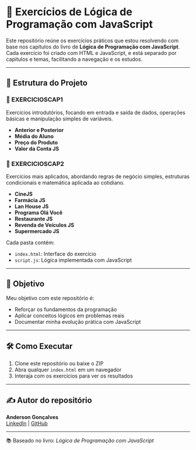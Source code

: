 # 🧠 Exercícios de Lógica de Programação com JavaScript

Este repositório reúne os exercícios práticos que estou resolvendo com base nos capítulos do livro de **Lógica de Programação com JavaScript**. Cada exercício foi criado com HTML e JavaScript, e está separado por capítulos e temas, facilitando a navegação e os estudos.

---

## 📁 Estrutura do Projeto

### 📘 EXERCICIOSCAP1  
Exercícios introdutórios, focando em entrada e saída de dados, operações básicas e manipulação simples de variáveis.

- **Anterior e Posterior**
- **Média do Aluno**
- **Preço do Produto**
- **Valor da Conta JS**

### 📗 EXERCICIOSCAP2  
Exercícios mais aplicados, abordando regras de negócio simples, estruturas condicionais e matemática aplicada ao cotidiano.

- **CineJS**
- **Farmácia JS**
- **Lan House JS**
- **Programa Olá Você**
- **Restaurante JS**
- **Revenda de Veículos JS**
- **Supermercado JS**

Cada pasta contém:

- `index.html`: Interface do exercício
- `script.js`: Lógica implementada com JavaScript

---

## 🚀 Objetivo

Meu objetivo com este repositório é:

- Reforçar os fundamentos da programação
- Aplicar conceitos lógicos em problemas reais
- Documentar minha evolução prática com JavaScript

---

## 🛠️ Como Executar

1. Clone este repositório ou baixe o ZIP
2. Abra qualquer `index.html` em um navegador
3. Interaja com os exercícios para ver os resultados

---

## ✍️ Autor do repositório

**Anderson Gonçalves**  
[LinkedIn](https://www.linkedin.com/in/anderson-gs-junior) | [GitHub](https://github.com/AndersonJunior95)

---

📚 Baseado no livro: *Lógica de Programação com JavaScript*